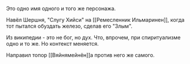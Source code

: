 Это одно имя одного и того же персонажа.

Навёл Шершня, "Слугу Хийси" на [[Ремесленник Ильмаринен]], когда тот пытался обуздать железо, сделав его "Злым".

Из википедии - это не бог, но дух. Что, впрочем, при спиритуализме одно и то же. Но контекст меняется.

Направил топор [[Вяйнямейнён]]а против него же самого.
